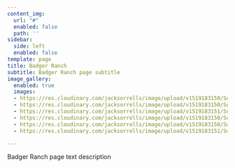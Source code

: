 ```yaml
---
content_img:
  url: "#"
  enabled: false
  path: ''
sidebar:
  side: left
  enabled: false
template: page
title: Badger Ranch
subtitle: Badger Ranch page subtitle
image_gallery:
  enabled: true
  images:
  - https://res.cloudinary.com/jacksorrells/image/upload/v1519183150/SorrellsandCo/badger-ranch-popup/SC_Badger_Ranch14.jpg
  - https://res.cloudinary.com/jacksorrells/image/upload/v1519183150/SorrellsandCo/badger-ranch-popup/SC_Badger_Ranch13.jpg
  - https://res.cloudinary.com/jacksorrells/image/upload/v1519183151/SorrellsandCo/badger-ranch-popup/SC_Badger_Ranch12.jpg
  - https://res.cloudinary.com/jacksorrells/image/upload/v1519183150/SorrellsandCo/badger-ranch-popup/SC_Badger_Ranch11.jpg
  - https://res.cloudinary.com/jacksorrells/image/upload/v1519183150/SorrellsandCo/badger-ranch-popup/SC_Badger_Ranch10.jpg
  - https://res.cloudinary.com/jacksorrells/image/upload/v1519183151/SorrellsandCo/badger-ranch-popup/SC_Badger_Ranch1.jpg

---
```

Badger Ranch page text description